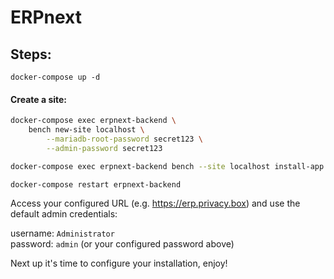 # ERPnext

## Steps:
```
docker-compose up -d 
```

#### Create a site:
```sh
docker-compose exec erpnext-backend \
    bench new-site localhost \
        --mariadb-root-password secret123 \
        --admin-password secret123
```

```sh
docker-compose exec erpnext-backend bench --site localhost install-app erpnext
```

```sh
docker-compose restart erpnext-backend
```

Access your configured URL (e.g. https://erp.privacy.box) and use the default admin credentials:  

username: `Administrator`  
password: `admin` (or your configured password above)  

Next up it's time to configure your installation, enjoy!